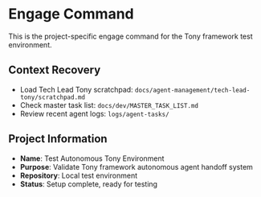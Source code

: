 # Engage Command

This is the project-specific engage command for the Tony framework test environment.

## Context Recovery
- Load Tech Lead Tony scratchpad: `docs/agent-management/tech-lead-tony/scratchpad.md`
- Check master task list: `docs/dev/MASTER_TASK_LIST.md`
- Review recent agent logs: `logs/agent-tasks/`

## Project Information
- **Name**: Test Autonomous Tony Environment
- **Purpose**: Validate Tony framework autonomous agent handoff system
- **Repository**: Local test environment
- **Status**: Setup complete, ready for testing